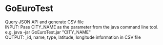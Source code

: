 # GoEuroTest
Query JSON API and generate CSV file <br/>
INPUT: Pass CITY_NAME as the parameter from the java command line tool. e.g. java -jar GoEuroTest.jar "CITY_NAME" <br/>
OUTPUT: _id, name, type, latitude, longitude information in CSV file
